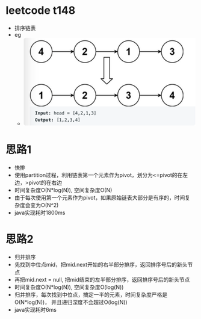 # leetcode t148
- 排序链表
- eg
    - ![](./imgs/1.png)

# 思路1
- 快排
- 使用partition过程，利用链表第一个元素作为pivot，划分为<=pivot的在左边，>pivot的在右边
- 时间复杂度O(N*log(N)), 空间复杂度O(N)
- 由于每次使用第一个元素作为pivot，如果原始链表大部分是有序的，时间复杂度会变为O(N^2)
- java实现耗时1800ms

# 思路2
- 归并排序
- 先找到中位点mid，把mid.next开始的右半部分排序，返回排序号后的新头节点
- 再把mid.next = null, 把mid结束的左半部分排序，返回排序号后的新头节点
- 时间复杂度O(N*log(N)), 空间复杂度O(log(N))
- 归并排序，每次找到中位点，搞定一半的元素，时间复杂度严格是O(N*log(N))， 并且递归深度不会超过O(log(N))
- java实现耗时6ms